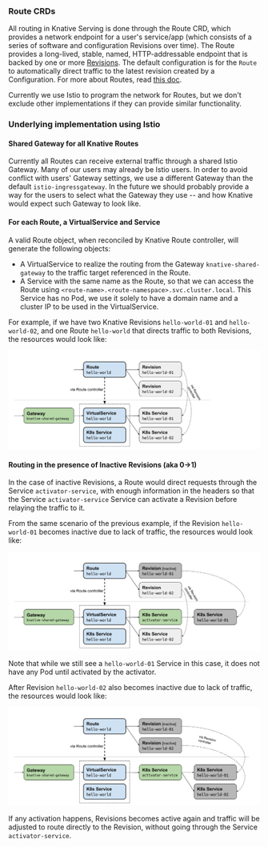 ### Route CRDs

All routing in Knative Serving is done through the Route CRD, which provides a
network endpoint for a user's service/app (which consists of a series of
software and configuration Revisions over time). The Route provides a
long-lived, stable, named, HTTP-addressable endpoint that is backed by one or
more
[Revisions](https://github.com/knative/serving/blob/master/docs/spec/overview.md#revision).
The default configuration is for the `Route` to automatically direct traffic to
the latest revision created by a Configuration. For more about Routes, read
[this doc](https://github.com/knative/serving/blob/master/docs/spec/overview.md#route).

Currently we use Istio to program the network for Routes, but we don't exclude
other implementations if they can provide similar functionality.

### Underlying implementation using Istio

#### Shared Gateway for all Knative Routes

Currently all Routes can receive external traffic through a shared Istio
Gateway. Many of our users may already be Istio users. In order to avoid
conflict with users' Gateway settings, we use a different Gateway than the
default `istio-ingressgateway`. In the future we should probably provide a way
for the users to select what the Gateway they use -- and how Knative would
expect such Gateway to look like.

#### For each Route, a VirtualService and Service

A valid Route object, when reconciled by Knative Route controller, will generate
the following objects:

- A VirtualService to realize the routing from the Gateway
  `knative-shared-gateway` to the traffic target referenced in the Route.
- A Service with the same name as the Route, so that we can access the Route
  using `<route-name>.<route-namespace>.svc.cluster.local`. This Service has no
  Pod, we use it solely to have a domain name and a cluster IP to be used in the
  VirtualService.

For example, if we have two Knative Revisions `hello-world-01` and
`hello-world-02`, and one Route `hello-world` that directs traffic to both
Revisions, the resources would look like:

![Istio resources generated by a Route are shown in the dotted box](doc/images/active_revisions.svg)

#### Routing in the presence of Inactive Revisions (aka 0→1)

In the case of inactive Revisions, a Route would direct requests through the
Service `activator-service`, with enough information in the headers so that the
Service `activator-service` Service can activate a Revision before relaying the
traffic to it.

From the same scenario of the previous example, if the Revision `hello-world-01`
becomes inactive due to lack of traffic, the resources would look like:

![Revision `hello-world-01` is deactivated](doc/images/inactive_revision.svg)

Note that while we still see a `hello-world-01` Service in this case, it does
not have any Pod until activated by the activator.

After Revision `hello-world-02` also becomes inactive due to lack of traffic,
the resources would look like:

![Both Revisions are deactivated](doc/images/inactive_revisions.svg)

If any activation happens, Revisions becomes active again and traffic will be
adjusted to route directly to the Revision, without going through the Service
`activator-service`.
